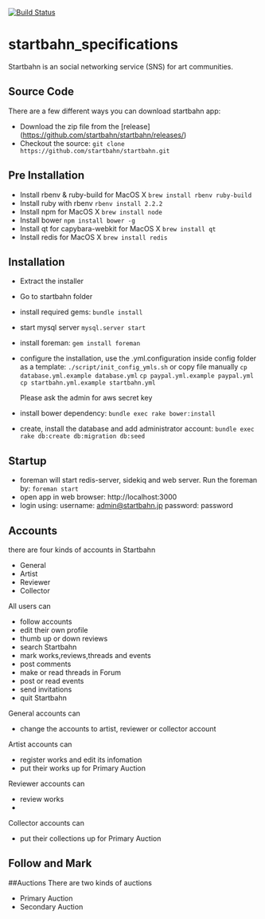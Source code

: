 [![Build Status](http://ci.startbahn.org:8080/buildStatus/icon?job=startbahn-pull-request)](http://ci.startbahn.org:8080/job/startbahn-pull-request/)
# startbahn_specifications
Startbahn is an social networking service (SNS) for art communities.


## Source Code

There are a few different ways you can download startbahn app:
* Download the zip file from the [release] (https://github.com/startbahn/startbahn/releases/)
* Checkout the source: `git clone https://github.com/startbahn/startbahn.git`

## Pre Installation
* Install rbenv & ruby-build
  for MacOS X
  `brew install rbenv ruby-build`
* Install ruby with rbenv
  `rbenv install 2.2.2`
* Install npm
  for MacOS X
  `brew install node`
* Install bower
  `npm install bower -g`
* Install qt for capybara-webkit
  for MacOS X
  `brew install qt`
* Install redis
  for MacOS X
  `brew install redis`

## Installation
* Extract the installer
* Go to startbahn folder
* install required gems:
  `bundle install`
* start mysql server
  `mysql.server start`
* install foreman:
   `gem install foreman`
* configure the installation, use the .yml.configuration inside config folder as a template:
  `./script/init_config_ymls.sh`
  or copy file manually
  `cp database.yml.example database.yml`
  `cp paypal.yml.example paypal.yml`
  `cp startbahn.yml.example startbahn.yml`

  Please ask the admin for aws secret key
* install bower dependency:
  `bundle exec rake bower:install`
* create, install the database and add administrator account:
  `bundle exec rake db:create db:migration db:seed`


## Startup
* foreman  will start redis-server, sidekiq and web server. Run the foreman by:
  `foreman start`
* open app in web browser: http://localhost:3000
* login using:
  username: admin@startbahn.jp
  password: password

## Accounts
there are four kinds of accounts in Startbahn
* General
* Artist
* Reviewer
* Collector

All users can

* follow accounts
* edit their own profile
* thumb up or down reviews
* search Startbahn
* mark works,reviews,threads and events
* post comments
* make or read threads in Forum
* post or read events
* send invitations
* quit Startbahn


General accounts can
* change the accounts to artist, reviewer or collector account

Artist accounts can
* register works and edit its infomation
* put their works up for Primary Auction


Reviewer accounts can
* review works
* 


Collector accounts can
* put their collections up for Primary Auction



## Follow and Mark

##Auctions
There are two kinds of auctions
* Primary Auction
* Secondary Auction
